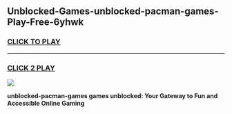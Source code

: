 
## Unblocked-Games-unblocked-pacman-games-Play-Free-6yhwk
<h3>
<a href="https://premium76.site?title=unblocked-pacman-games&ref=18A">CLICK TO PLAY</a></h3>
<hr>

<h3>
<a href="https://premium76.site?title=unblocked-pacman-games&ref=18A">CLICK 2 PLAY</a>
  
</h3>

<a href="https://premium76.site?title=unblocked-pacman-games&ref=18A"><img src="https://clearcache.store/games.png"></a>


**unblocked-pacman-games games unblocked: Your Gateway to Fun and Accessible Online Gaming**
